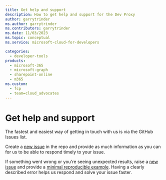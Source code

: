 ```yaml
---
title: Get help and support
description: How to get help and support for the Dev Proxy
author: garrytrinder
ms.author: garrytrinder
ms.contributors: garrytrinder
ms.date: 11/03/2023
ms.topic: conceptual
ms.service: microsoft-cloud-for-developers

categories:
  - developer-tools
products:
  - microsoft-365
  - microsoft-graph
  - sharepoint-online
  - m365
ms.custom:
  - fcp
  - team=cloud_advocates
---
```


# Get help and support

The fastest and easiest way of getting in touch with us is via the GitHub Issues list.

Create a [new issue](https://github.com/microsoft/dev-proxy/issues/new) in the repo and provide as much information as you can for us to be able to respond timely to your issue.

If something went wrong or you're seeing unexpected results, raise a [new issue](https://github.com/microsoft/dev-proxy/issues/new) and provide a [minimal reproducible example](https://en.wikipedia.org/wiki/Minimal_reproducible_example). Having a clearly described error helps us respond and solve your issue faster.
